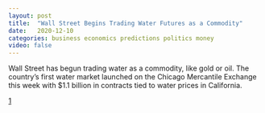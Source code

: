 ```yaml
---
layout: post
title:  "Wall Street Begins Trading Water Futures as a Commodity"
date:   2020-12-10
categories: business economics predictions politics money
video: false
---
```


Wall Street has begun trading water as a commodity, like gold or oil. The country’s first water market launched on the Chicago Mercantile Exchange this week with $1.1 billion in contracts tied to water prices in California.

[1]

[1]: //e360.yale.edu/digest/wall-street-begins-trading-water-futures-as-a-commodity